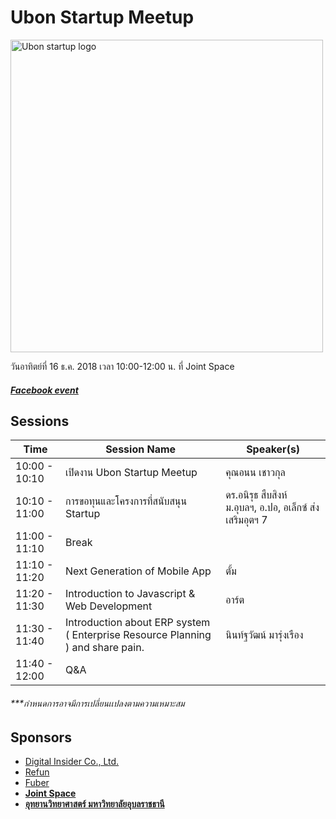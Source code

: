 # Ubon Startup Meetup
<img src="ubonstartup2018.jpg" alt="Ubon startup logo" width="500">


วันอาทิตย์ที่ 16 ธ.ค. 2018 เวลา 10:00-12:00 น. ที่ Joint Space


##### [Facebook event](https://www.facebook.com/events/1997837973643362/)

## Sessions

| Time | Session Name | Speaker(s) |
| ------------ | ------------ | ---------- |
| 10:00 - 10:10 | เปิดงาน Ubon Startup Meetup| คุณอนน เชาวกุล |
| 10:10 - 11:00 | การขอทุนและโครงการที่สนับสนุน Startup | ดร.อนิรุธ สืบสิงห์ ม.อุบลฯ, อ.ปอ, อเล็กซ์ ส่งเสริมอุตฯ 7  |
| 11:00 - 11:10 | Break |
| 11:10 - 11:20 | Next Generation of Mobile App | ตั้ม |
| 11:20 - 11:30 | Introduction to Javascript & Web Development | อาร์ต |
| 11:30 - 11:40 | Introduction about ERP  system  ( Enterprise Resource Planning  ) and share pain. | นินท์ฐวัฒน์  มารุ่งเรือง |
| 11:40 - 12:00| Q&A| |

###### ***กำหนดการอาจมีการเปลี่ยนเเปลงตามความเหมาะสม


## Sponsors

- [Digital Insider Co., Ltd.](https://www.facebook.com/digitalinsider)
- [Refun](http://refun.com)
- [Fuber](https://www.facebook.com/fuberDev/?ref=bookmarks)
- **[Joint Space](https://www.facebook.com/Jointspace.ubu)**
- **[อุทยานวิทยาศาสตร์ มหาวิทยาลัยอุบลราชธานี](http://www.spark.in.th/)**
